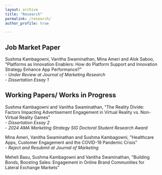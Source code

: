 ```yaml
---
layout: archive
title: "Research"
permalink: /research/
author_profile: true

---
```

<h2> Job Market Paper </h2>
Sushma Kambagowni, Vanitha Swaminathan, Mina Ameri and Alok Saboo, "Platforms as Innovation Enablers: How do Platform Support and Innovation Strategy Enhance App Performance?" <br/> 
 <i> - Under Review at Journal of Marketing Research</i> <br/>
 <i> - Dissertation Essay 1</i>


<h2> Working Papers/ Works in Progress </h2>
Sushma Kambagowni and Vanitha Swaminathan, "The Reality Divide: Factors Impacting Advertisement Engagement in Virtual Reality vs. Non-Virtual Reality Games" <br/>
 <i> - Dissertation Essay 2</i><br/>
 <i> - 2024 AMA Marketing Strategy SIG Doctoral Student Research Award</i>
<br/>

Mina Ameri, Vanitha Swaminathan and Sushma Kambagowni, "Healthcare Apps, Customer Engagement and the COVID-19 Pandemic Crisis" <br/>
 <i> - Reject and Resubmit at Journal of Marketing</i>

Meheli Basu, Sushma Kambagowni and Vanitha Swaminathan, "Building Bonds, Boosting Sales: Engagement in Online Brand Communities for Lateral Exchange Markets"
